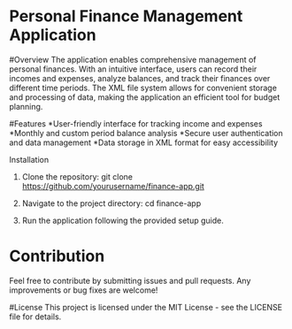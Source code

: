 # Personal Finance Management Application

#Overview
The application enables comprehensive management of personal finances. With an intuitive interface, users can record their incomes and expenses, analyze balances, and track their finances over different time periods. The XML file system allows for convenient storage and processing of data, making the application an efficient tool for budget planning.

#Features
*User-friendly interface for tracking income and expenses
*Monthly and custom period balance analysis
*Secure user authentication and data management
*Data storage in XML format for easy accessibility

Installation
1. Clone the repository:
git clone https://github.com/yourusername/finance-app.git

2. Navigate to the project directory:
cd finance-app
3. Run the application following the provided setup guide.

# Contribution
Feel free to contribute by submitting issues and pull requests. Any improvements or bug fixes are welcome!

#License
This project is licensed under the MIT License - see the LICENSE file for details.
